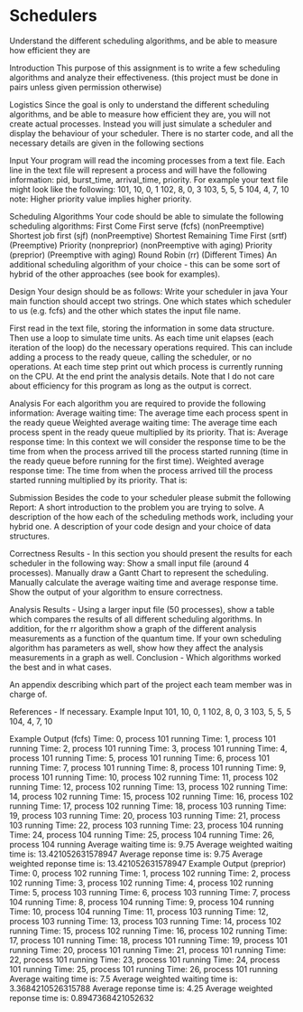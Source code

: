 # Schedulers
Understand the different scheduling algorithms, and be able to measure how efficient they are

Introduction
This purpose of this assignment is to write a few scheduling algorithms and analyze their effectiveness.
(this project must be done in pairs unless given permission otherwise)

Logistics
Since the goal is only to understand the different scheduling algorithms, and be able to measure how efficient they are, you will not create actual processes. Instead you will just simulate a scheduler and display the behaviour of your scheduler. There is no starter code, and all the necessary details are given in the following sections

Input
Your program will read the incoming processes from a text file. Each line in the text file will represent a process and will have the following information:
pid, burst_time, arrival_time, priority.
For example your text file might look like the following:
101, 10, 0, 1
102, 8, 0, 3
103, 5, 5, 5
104, 4, 7, 10
note: Higher priority value implies higher priority.

Scheduling Algorithms
Your code should be able to simulate the following scheduling algorithms:
First Come First serve (fcfs) (nonPreemptive)
Shortest job first (sjf) (nonPreemptive)
Shortest Remaining Time First (srtf)  (Preemptive)
Priority (nonpreprior) (nonPreemptive with aging)
Priority (preprior) (Preemptive with aging)
Round Robin (rr) (Different Times)
An additional scheduling algorithm of your choice - this can be some sort of hybrid of the other approaches (see book for examples).

Design
Your design should be as follows:
Write your scheduler in java
Your main function should accept two strings. One which states which scheduler to us (e.g. fcfs) and the other which states the input file name.

First read in the text file, storing the information in some data structure.
Then use a loop to simulate time units. As each time unit elapses (each iteration of the loop) do the necessary operations required. This can include adding a process to the ready queue, calling the scheduler, or no operations.
At each time step print out which process is currently running on the CPU.
At the end print the analysis details.
Note that I do not care about efficiency for this program as long as the output is correct.

Analysis
For each algorithm you are required to provide the following information:
Average waiting time: The average time each process spent in the ready queue
Weighted average waiting time: The average time each process spent in the ready queue multiplied by its priority. That is: 
Average response time: In this context we will consider the response time to be the time from when the process arrived till the process started running (time in the ready queue before running for the first time).
Weighted average response time: The time from when the process arrived till the process started running multiplied by its priority. That is: 

Submission
Besides the code to your scheduler please submit the following Report:
A short introduction to the problem you are trying to solve.
A description of the how each of the scheduling methods work, including your hybrid one.
A description of your code design and your choice of data structures.

Correctness Results - In this section you should present the results for each scheduler in the following way:
Show a small input file (around 4 processes).
Manually draw a Gantt Chart to represent the scheduling.
Manually calculate the average waiting time and average response time.
Show the output of your algorithm to ensure correctness.

Analysis Results - Using a larger input file (50 processes), show a table which compares the results of all different scheduling algorithms. In addition, for the rr algorithm show a graph of the different analysis measurements as a function of the quantum time. If your own scheduling algorithm has parameters as well, show how they affect the analysis measurements in a graph as well.
Conclusion - Which algorithms worked the best and in what cases.

An appendix describing which part of the project each team member was in charge of.

References - If necessary.
Example Input
101, 10, 0, 1
102, 8, 0, 3
103, 5, 5, 5
104, 4, 7, 10

Example Output (fcfs)
Time: 0, process 101 running
Time: 1, process 101 running
Time: 2, process 101 running
Time: 3, process 101 running
Time: 4, process 101 running
Time: 5, process 101 running
Time: 6, process 101 running
Time: 7, process 101 running
Time: 8, process 101 running
Time: 9, process 101 running
Time: 10, process 102 running
Time: 11, process 102 running
Time: 12, process 102 running
Time: 13, process 102 running
Time: 14, process 102 running
Time: 15, process 102 running
Time: 16, process 102 running
Time: 17, process 102 running
Time: 18, process 103 running
Time: 19, process 103 running
Time: 20, process 103 running
Time: 21, process 103 running
Time: 22, process 103 running
Time: 23, process 104 running
Time: 24, process 104 running
Time: 25, process 104 running
Time: 26, process 104 running
Average waiting time is: 9.75
Average weighted waiting time is: 13.421052631578947
Average reponse time is: 9.75
Average weighted reponse time is: 13.421052631578947
Example Output (preprior)
Time: 0, process 102 running
Time: 1, process 102 running
Time: 2, process 102 running
Time: 3, process 102 running
Time: 4, process 102 running
Time: 5, process 103 running
Time: 6, process 103 running
Time: 7, process 104 running
Time: 8, process 104 running
Time: 9, process 104 running
Time: 10, process 104 running
Time: 11, process 103 running
Time: 12, process 103 running
Time: 13, process 103 running
Time: 14, process 102 running
Time: 15, process 102 running
Time: 16, process 102 running
Time: 17, process 101 running
Time: 18, process 101 running
Time: 19, process 101 running
Time: 20, process 101 running
Time: 21, process 101 running
Time: 22, process 101 running
Time: 23, process 101 running
Time: 24, process 101 running
Time: 25, process 101 running
Time: 26, process 101 running
Average waiting time is: 7.5
Average weighted waiting time is: 3.3684210526315788
Average reponse time is: 4.25
Average weighted reponse time is: 0.8947368421052632
